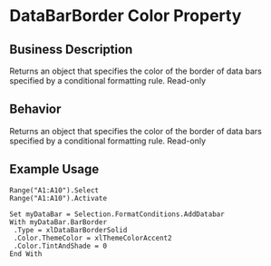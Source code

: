 # DataBarBorder Color Property

## Business Description
Returns an object that specifies the color of the border of data bars specified by a conditional formatting rule. Read-only

## Behavior
Returns an object that specifies the color of the border of data bars specified by a conditional formatting rule. Read-only

## Example Usage
```vba
Range("A1:A10").Select 
Range("A1:A10").Activate 
 
Set myDataBar = Selection.FormatConditions.AddDatabar 
With myDataBar.BarBorder 
 .Type = xlDataBarBorderSolid 
 .Color.ThemeColor = xlThemeColorAccent2 
 .Color.TintAndShade = 0 
End With
```